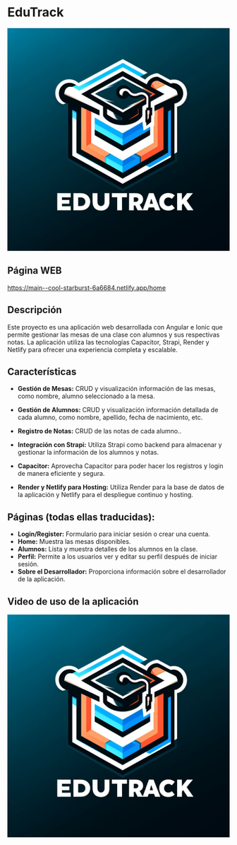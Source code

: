 # EduTrack

![EduTrack](/src/assets/imgs/logo-edutrack.jpg)

## Página WEB

https://main--cool-starburst-6a6684.netlify.app/home

## Descripción

Este proyecto es una aplicación web desarrollada con Angular e Ionic que permite gestionar las mesas de una clase con alumnos y sus respectivas notas. La aplicación utiliza las tecnologías Capacitor, Strapi, Render y Netlify para ofrecer una experiencia completa y escalable.

## Características

- **Gestión de Mesas:** CRUD y visualización información de las mesas, como nombre, alumno seleccionado a la mesa.

- **Gestión de Alumnos:** CRUD y visualización información detallada de cada alumno, como nombre, apellido, fecha de nacimiento, etc.

- **Registro de Notas:** CRUD de las notas de cada alumno..

- **Integración con Strapi:** Utiliza Strapi como backend para almacenar y gestionar la información de los alumnos y notas.

- **Capacitor:** Aprovecha Capacitor para poder hacer los registros y login de manera eficiente y segura.

- **Render y Netlify para Hosting:** Utiliza Render para la base de datos de la aplicación y Netlify para el despliegue continuo y hosting.

## Páginas (todas ellas traducidas):
  - **Login/Register:** Formulario para iniciar sesión o crear una cuenta.
  - **Home:** Muestra las mesas disponibles.
  - **Alumnos:** Lista y muestra detalles de los alumnos en la clase.
  - **Perfil:** Permite a los usuarios ver y editar su perfil después de iniciar sesión.
  - **Sobre el Desarrollador:** Proporciona información sobre el desarrollador de la aplicación.

## Video de uso de la aplicación

[![Video](/src/assets/imgs/logo-edutrack.jpg)](https://youtu.be/LCi3qDJm7yE)
